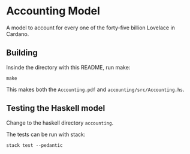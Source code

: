 # Accounting Model

A model to account for every one of the forty-five billion Lovelace in Cardano.

## Building

Insinde the directory with this README, run make:

```shell
make
```

This makes both the `Accounting.pdf` and `accounting/src/Accounting.hs`.

## Testing the Haskell model

Change to the haskell directory `accounting`.

The tests can be run with stack:

```shell
stack test --pedantic
```

